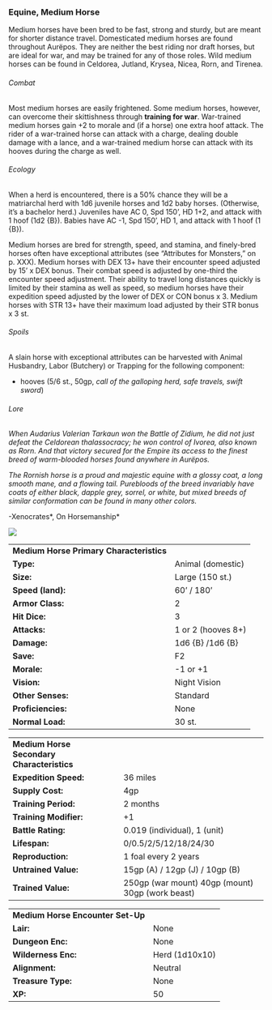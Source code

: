 ### Equine, Medium Horse

Medium horses have been bred to be fast, strong and sturdy, but are meant for shorter distance travel. Domesticated medium horses are found throughout Aurëpos. They are neither the best riding nor draft horses, but are ideal for war, and may be trained for any of those roles. Wild medium horses can be found in Celdorea, Jutland, Krysea, Nicea, Rorn, and Tirenea.

###### Combat

Most medium horses are easily frightened. Some medium horses, however, can overcome their skittishness through **training for war**. War-trained medium horses gain +2 to morale and (if a horse) one extra hoof attack. The rider of a war-trained horse can attack with a charge, dealing double damage with a lance, and a war-trained medium horse can attack with its hooves during the charge as well.

###### Ecology

When a herd is encountered, there is a 50% chance they will be a matriarchal herd with 1d6 juvenile horses and 1d2 baby horses. (Otherwise, it’s a bachelor herd.) Juveniles have AC 0, Spd 150’, HD 1+2, and attack with 1 hoof (1d2 {B}). Babies have AC -1, Spd 150’, HD 1, and attack with 1 hoof (1 {B}).

Medium horses are bred for strength, speed, and stamina, and finely-bred horses often have exceptional attributes (see “Attributes for Monsters,” on p. XXX). Medium horses with DEX 13+ have their encounter speed adjusted by 15’ x DEX bonus. Their combat speed is adjusted by one-third the encounter speed adjustment. Their ability to travel long distances quickly is limited by their stamina as well as speed, so medium horses have their expedition speed adjusted by the lower of DEX or CON bonus x 3. Medium horses with STR 13+ have their maximum load adjusted by their STR bonus x 3 st.

###### Spoils

A slain horse with exceptional attributes can be harvested with Animal Husbandry, Labor (Butchery) or Trapping for the following component:

* hooves (5/6 st., 50gp, *call of the galloping herd, safe travels, swift sword*)

###### Lore

*When Audarius Valerian Tarkaun won the Battle of Zidium, he did not just defeat the Celdorean thalassocracy; he won control of Ivorea, also known as Rorn. And that victory secured for the Empire its access to the finest breed of warm-blooded horses found anywhere in Aurëpos.*

*The Rornish horse is a proud and majestic equine with a glossy coat, a long smooth mane, and a flowing tail. Purebloods of the breed invariably have coats of either black, dapple grey, sorrel, or white, but mixed breeds of similar conformation can be found in many other colors.*

-Xenocrates*, On Horsemanship*

![](data:image/png;base64...)

|  |  |
| --- | --- |
| **Medium Horse Primary Characteristics** | |
| **Type:** | Animal (domestic) |
| **Size:** | Large (150 st.) |
| **Speed (land):** | 60’ / 180’ |
| **Armor Class:** | 2 |
| **Hit Dice:** | 3 |
| **Attacks:** | 1 or 2 (hooves 8+) |
| **Damage:** | 1d6 {B} /1d6 {B} |
| **Save:** | F2 |
| **Morale:** | -1 or +1 |
| **Vision:** | Night Vision |
| **Other Senses:** | Standard |
| **Proficiencies:** | None |
| **Normal Load:** | 30 st. |

|  |  |
| --- | --- |
| **Medium Horse Secondary Characteristics** | |
| **Expedition Speed:** | 36 miles |
| **Supply Cost:** | 4gp |
| **Training Period:** | 2 months |
| **Training Modifier:** | +1 |
| **Battle Rating:** | 0.019 (individual), 1 (unit) |
| **Lifespan:** | 0/0.5/2/5/12/18/24/30 |
| **Reproduction:** | 1 foal every 2 years |
| **Untrained Value:** | 15gp (A) / 12gp (J) / 10gp (B) |
| **Trained Value:** | 250gp (war mount)  40gp (mount)  30gp (work beast) |

|  |  |
| --- | --- |
| **Medium Horse Encounter Set-Up** | |
| **Lair:** | None |
| **Dungeon Enc:** | None |
| **Wilderness Enc:** | Herd (1d10x10) |
| **Alignment:** | Neutral |
| **Treasure Type:** | None |
| **XP:** | 50 |
